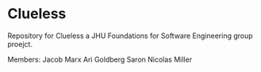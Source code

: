 # Clueless
Repository for Clueless a JHU Foundations for Software Engineering group proejct.

Members:
Jacob Marx
Ari Goldberg
Saron
Nicolas Miller
